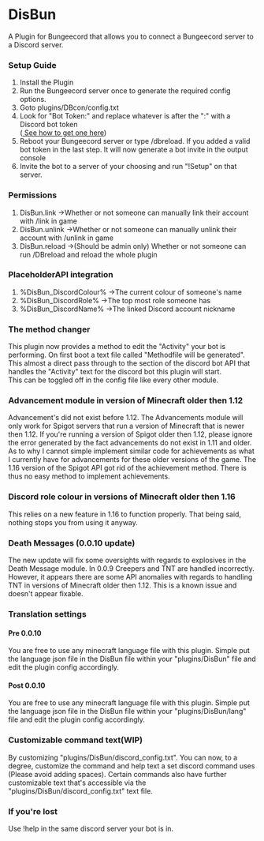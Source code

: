 # DisBun
A Plugin for Bungeecord that allows you to connect a Bungeecord server to a Discord server. </br> 

<h3>Setup Guide</h3> 

1) Install the Plugin  </br> 
2) Run the Bungeecord server once to generate the required config options.  </br> 
3) Goto plugins/DBcon/config.txt  </br> 
4) Look for "Bot Token:" and replace whatever is after the ":" with a Discord bot token  </br> 
(<a href="https://discordpy.readthedocs.io/en/latest/discord.html"> See how to get one here</a>)  </br> 
5) Reboot your Bungeecord server or type /dbreload. If you added a valid bot token in the last step. It will now generate a bot invite in the output console </br> 
6) Invite the bot to a server of your choosing and run "!Setup" on that server. </br> 

<h3>Permissions</h3>

1) DisBun.link ->Whether or not someone can manually link their account with /link in game </br> 
2) DisBun.unlink ->Whether or not someone can manually unlink their account with /unlink in game </br>
3) DisBun.reload ->(Should be admin only) Whether or not someone can run /DBreload and reload the whole plugin </br>

<h3>PlaceholderAPI integration</h3>

1) %DisBun_DiscordColour% ->The current colour of someone's name 
2) %DisBun_DiscordRole% ->The top most role someone has 
3) %DisBun_DiscordName% ->The linked Discord account nickname

<h3>The method changer</h3>
This plugin now provides a method to edit the "Activity" your bot is performing. On first boot a text file called "Methodfile will be generated". This almost a direct pass through to the section of the discord bot API that handles the "Activity" text for the discord bot this plugin will start. </br>
This can be toggled off in the config file like every other module.</br>

<h3>Advancement module in version of Minecraft older then 1.12</h3>
Advancement's did not exist before 1.12. The Advancements module will only work for Spigot servers that run a version of Minecraft that is newer then 1.12.
If you're running a version of Spigot older then 1.12, please ignore the error generated by the fact advancements do not exist in 1.11 and older. As to why I cannot simple implement similar code for achievements as what I currently have for advancements for these older versions of the game. The 1.16 version of the Spigot API got rid of the achievement method. There is thus no easy method to implement achievements.</br>

<h3>Discord role colour in versions of Minecraft older then 1.16</h3>
This relies on a new feature in 1.16 to function properly. That being said, nothing stops you from using it anyway.</br>

<h3>Death Messages (0.0.10 update) </h3>
The new update will fix some oversights with regards to explosives in the Death Message module. In 0.0.9 Creepers and TNT are handled incorrectly. However, it appears there are some API anomalies with regards to handling TNT in versions of Minecraft older then 1.12. This is a known issue and doesn't appear fixable.   

<h3>Translation settings</h3>
<h4>Pre 0.0.10</h4>
You are free to use any minecraft language file with this plugin. Simple put the language json file in the DisBun file within your "plugins/DisBun" file and edit the plugin config accordingly. 
<h4>Post 0.0.10</h4>
You are free to use any minecraft language file with this plugin. Simple put the language json file in the DisBun file within your "plugins/DisBun/lang" file and edit the plugin config accordingly. 

<h3>Customizable command text(WIP)</h3>
By customizing "plugins/DisBun/discord_config.txt". You can now, to a degree, customize the command and help text a set discord command uses (Please avoid adding spaces). Certain commands also have further customizable text that's accessible via the "plugins/DisBun/discord_config.txt" text file.

<h3>If you're lost</h3> 
Use !help in the same discord server your bot is in. </br> 
